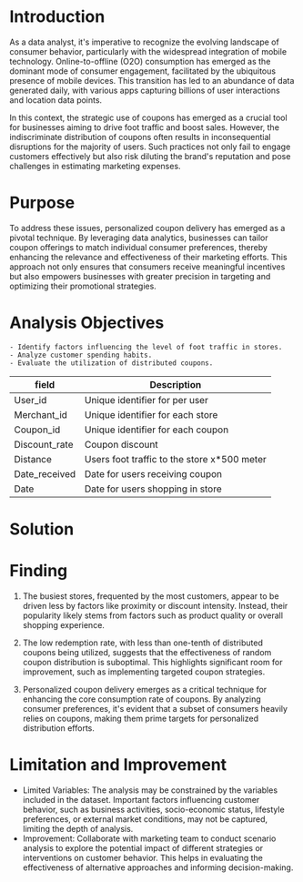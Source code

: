 # Introduction
As a data analyst, it's imperative to recognize the evolving landscape of consumer behavior, particularly with the widespread integration of mobile technology. Online-to-offline (O2O) consumption has emerged as the dominant mode of consumer engagement, facilitated by the ubiquitous presence of mobile devices. This transition has led to an abundance of data generated daily, with various apps capturing billions of user interactions and location data points.

In this context, the strategic use of coupons has emerged as a crucial tool for businesses aiming to drive foot traffic and boost sales. However, the indiscriminate distribution of coupons often results in inconsequential disruptions for the majority of users. Such practices not only fail to engage customers effectively but also risk diluting the brand's reputation and pose challenges in estimating marketing expenses.
# Purpose
To address these issues, personalized coupon delivery has emerged as a pivotal technique. By leveraging data analytics, businesses can tailor coupon offerings to match individual consumer preferences, thereby enhancing the relevance and effectiveness of their marketing efforts. This approach not only ensures that consumers receive meaningful incentives but also empowers businesses with greater precision in targeting and optimizing their promotional strategies.
# Analysis Objectives

    - Identify factors influencing the level of foot traffic in stores.
    - Analyze customer spending habits.
    - Evaluate the utilization of distributed coupons.
    
| field           | Description |
| -----------     | ----------- |
| User_id         | Unique identifier for per user      |
| Merchant_id     | Unique identifier for each store        |
| Coupon_id       | Unique identifier for each coupon        |
| Discount_rate   | Coupon discount        |
| Distance        | Users foot traffic to the store x*500 meter         |
| Date_received   | Date for users receiving coupon        |
| Date            | Date for users shopping in store        |

# Solution []()

# Finding
1. The busiest stores, frequented by the most customers, appear to be driven less by factors like proximity or discount intensity. Instead, their popularity likely stems from factors such as product quality or overall shopping experience.

2. The low redemption rate, with less than one-tenth of distributed coupons being utilized, suggests that the effectiveness of random coupon distribution is suboptimal. This highlights significant room for improvement, such as implementing targeted coupon strategies.

3. Personalized coupon delivery emerges as a critical technique for enhancing the core consumption rate of coupons. By analyzing consumer preferences, it's evident that a subset of consumers heavily relies on coupons, making them prime targets for personalized distribution efforts.

# Limitation and Improvement 

- Limited Variables: The analysis may be constrained by the variables included in the dataset. Important factors influencing customer behavior, such as business activities, socio-economic status, lifestyle preferences, or external market conditions, may not be captured, limiting the depth of analysis.
- Improvement: Collaborate with marketing team to conduct scenario analysis to explore the potential impact of different strategies or interventions on customer behavior. This helps in evaluating the effectiveness of alternative approaches and informing decision-making.
